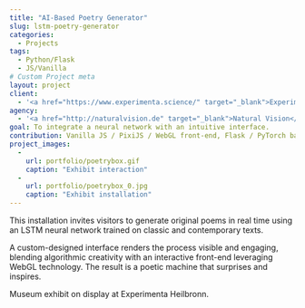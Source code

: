 ```yaml
---
title: "AI-Based Poetry Generator"
slug: lstm-poetry-generator
categories:
  - Projects
tags:
  - Python/Flask
  - JS/Vanilla
# Custom Project meta
layout: project
client:
  - '<a href="https://www.experimenta.science/" target="_blank">Experimenta Heilbronn</a>'
agency:
  - '<a href="http://naturalvision.de" target="_blank">Natural Vision</a>'
goal: To integrate a neural network with an intuitive interface.
contribution: Vanilla JS / PixiJS / WebGL front-end, Flask / PyTorch back-end, integration.
project_images:
  -
    url: portfolio/poetrybox.gif
    caption: "Exhibit interaction"
  -
    url: portfolio/poetrybox_0.jpg
    caption: "Exhibit installation"
---
```


This installation invites visitors to generate original poems in real time using an LSTM neural network trained on classic and contemporary texts.

A custom-designed interface renders the process visible and engaging, blending algorithmic creativity with an interactive front-end leveraging WebGL technology. The result is a poetic machine that surprises and inspires.

Museum exhibit on display at Experimenta Heilbronn.
